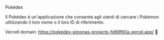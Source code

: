 Pokédex

Il Pokédex è un'applicazione che consente agli utenti di cercare i Pokémon utilizzando il loro nome o il loro ID di riferimento.



Vercell domain: https://pokedex-simonas-projects-fd89f60a.vercel.app/ 🔗

